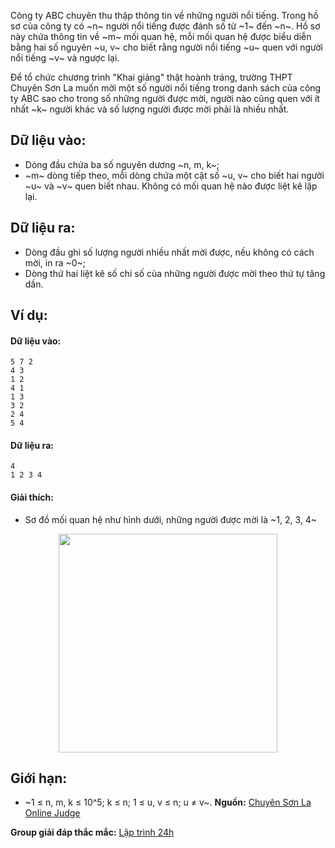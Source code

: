 Công ty ABC chuyên thu thập thông tin về những người nổi tiếng. Trong hồ sơ của công ty có ~n~ người nổi tiếng được đánh số từ ~1~ đến ~n~. Hồ sơ này chứa thông tin về ~m~ mối quan hệ, mỗi mối quan hệ được biểu diễn bằng hai số nguyên ~u, v~ cho biết rằng người nổi tiếng ~u~ quen với người nổi tiếng ~v~ và ngược lại.

Để tổ chức chương trình "Khai giảng" thật hoành tráng, trường THPT Chuyên Sơn La muốn mời một số người nổi tiếng trong danh sách của công ty ABC sao cho trong số những người được mời, người nào cũng quen với ít nhất ~k~ người khác và số lượng người được mời phải là nhiều nhất.

## Dữ liệu vào:
- Dòng đầu chứa ba số nguyên dương ~n, m, k~;
- ~m~ dòng tiếp theo, mỗi dòng chứa một cặt số ~u, v~ cho biết hai người ~u~ và ~v~ quen biết nhau. Không có mối quan hệ nào được liệt kê lặp lại.

## Dữ liệu ra:
- Dòng đầu ghi số lượng người nhiều nhất mời được, nếu không có cách mời, in ra ~0~;
- Dòng thứ hai liệt kê số chỉ số của những người được mời theo thứ tự tăng dần.

## Ví dụ:
#### Dữ liệu vào:
```
5 7 2
4 3
1 2
4 1
1 3
3 2
2 4
5 4
```

#### Dữ liệu ra:
```
4
1 2 3 4
```

#### Giải thích:
- Sơ đồ mối quan hệ như hình dưới, những người được mời là ~1, 2, 3, 4~
<center><img src="/images/problems/497/HFAMOUS.svg" width="350px" /></center>

## Giới hạn:
- ~1 ≤ n, m, k ≤ 10^5; k ≤ n; 1 ≤ u, v ≤ n; u ≠ v~.
**Nguồn:** [Chuyên Sơn La Online Judge](http://csloj.ddns.net/)

**Group giải đáp thắc mắc:** [Lập trình 24h](https://www.facebook.com/groups/1386904321519984)